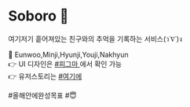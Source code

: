 # Soboro 🥯

여기저기 흩어져있는 친구와의 추억을 기록하는 서비스(ว˙∇˙)ง

👫 Eunwoo,Minji,Hyunji,Youji,Nakhyun <br>
👉 UI 디자인은 <a href="https://www.figma.com/file/8ohoT5Z0hllJ9JRf4M7e41/Soboro-Timeline-%F0%9F%A5%AF?node-id=54%3A1199"> #피그마 </a>에서 확인 가능 <br>
👉 유저스토리는 <a href="hhttps://docs.google.com/spreadsheets/d/1RCD_D-x2loKwWNOMc5qaVipFmhD3sO-yLHJUs4oPi68/edit#gid=0"> #여기에 </a> <br>

#올해안에완성목표 #😇 
